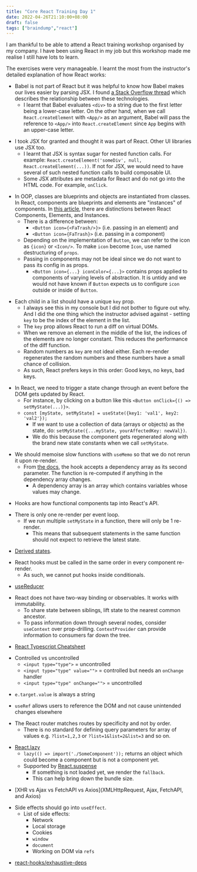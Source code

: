 ```yaml
---
title: "Core React Training Day 1"
date: 2022-04-26T21:10:00+08:00
draft: false
tags: ["braindump","react"]
---
```

I am thankful to be able to attend a React training workshop organised by my company. I have been using React in my job but this workshop made me realise I still have lots to learn.

The exercises were very manageable. I learnt the most from the instructor's detailed explanation of how React works:

- Babel is not part of React but it was helpful to know how Babel makes our lives easier by parsing JSX. I found [a Stack Overflow thread](https://stackoverflow.com/questions/41713966/how-babel-and-jsx-related-or-differ) which describes the relationship between these technologies.
  - I learnt that Babel evaluates `<div>` to a string due to the first letter being a lower-case letter. On the other hand, when we call `React.createElement` with `<App/>` as an argument, Babel will pass the reference to `<App/>` into `React.createElement` since `App` begins with an upper-case letter.

<!-- -->
- I took JSX for granted and thought it was part of React. Other UI libraries use JSX too.
  - I learnt that JSX is syntax sugar for nested function calls. For example: `React.createElement('someDiv', null, React.createElement(...))`. If not for JSX, we would need to have several of such nested function calls to build composable UI.
  - Some JSX attributes are metadata for React and do not go into the HTML code. For example, `onClick`.

<!-- -->
- In OOP, classes are blueprints and objects are instantiated from classes. In React, components are blueprints and elements are "instances" of components. In [this article](https://reactjs.org/blog/2015/12/18/react-components-elements-and-instances.html), there are distinctions between React Components, Elements, and Instances.
  - There is a difference between:
    - `<Button icon={<FaTrash/>}>` (i.e. passing in an element) and
    - `<Button icon={FaTrash}>` (i.e. passing in a component)
  - Depending on the implementation of `Button`, we can refer to the icon as `{icon}` or `<Icon/>`. To make `icon` become `Icon`, use named destructuring of `props`.
  - Passing in components may not be ideal since we do not want to pass its config in as props.
    - `<Button icon={...} iconColor={...}>` contains props applied to components of varying levels of abstraction. It is untidy and we would not have known if `Button` expects us to configure `icon` outside or inside of `Button`.

<!-- -->
- Each child in a list should have a unique `key` prop.
  - I always see this in my console but I did not bother to figure out why. And I did the one thing which the instructor advised against - setting `key` to be the index of the element in the list.
  - The `key` prop allows React to run a diff on virtual DOMs.
  - When we remove an element in the middle of the list, the indices of the elements are no longer constant. This reduces the performance of the diff function.
  - Random numbers as `key` are not ideal either. Each re-render regenerates the random numbers and these numbers have a small chance of collision.
  - As such, React prefers keys in this order: Good keys, no keys, bad keys.

<!-- -->
- In React, we need to trigger a state change through an event before the DOM gets updated by React.
  - For instance, by clicking on a button like this `<Button onClick={() => setMyState(...)}>`.
  - `const [myState, setMyState] = useState({key1: 'val1', key2: 'val2'});`
    - If we want to use a collection of data (arrays or objects) as the state, do: `setMyState({...myState, yourAffectedKey: newVal})`.
    - We do this because the component gets regenerated along with the brand new state constants when we call `setMyState`.

<!-- -->
- We should memoise slow functions with `useMemo` so that we do not rerun it upon re-render.
  - From [the docs](https://reactjs.org/docs/hooks-reference.html#usememo), the hook accepts a dependency array as its second parameter. The function is re-computed if anything in the dependency array changes.
    - A dependency array is an array which contains variables whose values may change.

<!-- -->
- Hooks are how functional components tap into React's API.

<!-- -->
- There is only one re-render per event loop.
  - If we run multiple `setMyState` in a function, there will only be 1 re-render.
    - This means that subsequent statements in the same function should not expect to retrieve the latest state.

<!-- -->
- [Derived states](https://stackoverflow.com/questions/58288286/what-is-derived-state-in-react-and-why-is-it-important).

<!-- -->
- React hooks must be called in the same order in every component re-render.
  - As such, we cannot put hooks inside conditionals.

<!-- -->
- [useReducer](https://reactjs.org/docs/hooks-reference.html#usereducer)

<!-- -->
- React does not have two-way binding or observables. It works with immutability.
  - To share state between siblings, lift state to the nearest common ancestor.
  - To pass information down through several nodes, consider `useContext` over prop-drilling. `ContextProvider` can provide information to consumers far down the tree.

<!-- -->
- [React Typescript Cheatsheet](https://github.com/typescript-cheatsheets/react)

<!-- -->
- Controlled vs uncontrolled
  - `<input type="type">` = uncontrolled
  - `<input type="type" value="">` = controlled but needs an `onChange` handler
  - `<input type="type" onChange="">` = uncontrolled

<!-- -->
- `e.target.value` is always a string

<!-- -->
- `useRef` allows users to reference the DOM and not cause unintended changes elsewhere

<!-- -->
- The React router matches routes by specificity and not by order.
  - There is no standard for defining query parameters for array of values e.g. `?list=1,2,3` or `?list=1&list=2&list=3` and so on.

<!-- -->
- [React.lazy](https://reactjs.org/docs/react-api.html#reactlazy)
  - `lazy(() => import('./SomeComponent'));` returns an object which could become a component but is not a component yet.
  - Supported by [React.suspense](https://reactjs.org/docs/react-api.html#reactsuspense)
    - If something is not loaded yet, we render the `fallback`.
    - This can help bring down the bundle size.

<!-- -->
- [XHR vs Ajax vs FetchAPI vs Axios](XMLHttpRequest, Ajax, FetchAPI, and Axios)

<!-- -->
- Side effects should go into `useEffect`.
  - List of side effects:
    - Network
    - Local storage
    - Cookies
    - `window`
    - `document`
    - Working on DOM via `refs`

<!-- -->
- [react-hooks/exhaustive-deps](https://stackoverflow.com/questions/58866796/understanding-the-react-hooks-exhaustive-deps-lint-rule)
